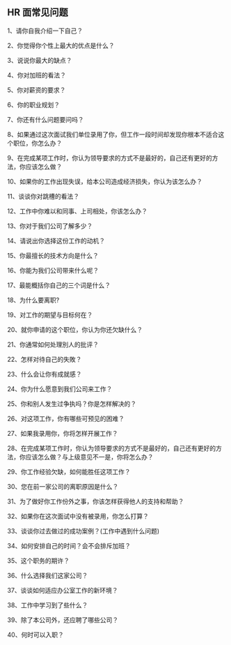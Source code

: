 HR 面常见问题
--------------
1、请你自我介绍一下自己？

2、你觉得你个性上最大的优点是什么？

3、说说你最大的缺点？

4、你对加班的看法？

5、你对薪资的要求？

6、你的职业规划？

7、你还有什么问题要问吗？

8、如果通过这次面试我们单位录用了你，但工作一段时间却发现你根本不适合这个职位，你怎么办？

9、在完成某项工作时，你认为领导要求的方式不是最好的，自己还有更好的方法，你应该怎么做？

10、如果你的工作出现失误，给本公司造成经济损失，你认为该怎么办？

11、谈谈你对跳槽的看法？

12、工作中你难以和同事、上司相处，你该怎么办？

13、你对于我们公司了解多少？

14、请说出你选择这份工作的动机？

15、你最擅长的技术方向是什么？

16、你能为我们公司带来什么呢？

17、最能概括你自己的三个词是什么？

18、为什么要离职?

19、对工作的期望与目标何在？

20、就你申请的这个职位，你认为你还欠缺什么？

21、你通常如何处理別人的批评？

22、怎样对待自己的失敗？

23、什么会让你有成就感？

24、你为什么愿意到我们公司来工作？

25、你和别人发生过争执吗？你是怎样解决的？

26、对这项工作，你有哪些可预见的困难？

27、如果我录用你，你将怎样开展工作？

28、在完成某项工作时，你认为领导要求的方式不是最好的，自己还有更好的方法，你应该怎么做？与上级意见不一是，你将怎么办？

29、你工作经验欠缺，如何能胜任这项工作？

30、您在前一家公司的离职原因是什么？

31、为了做好你工作份外之事，你该怎样获得他人的支持和帮助？

32、如果你在这次面试中没有被录用，你怎么打算？

33、谈谈你过去做过的成功案例？(工作中遇到什么问题)

34、如何安排自己的时间？会不会排斥加班？

35、这个职务的期许？

36、什么选择我们这家公司？

37、谈谈如何适应办公室工作的新环境？

38、工作中学习到了些什么？

39、除了本公司外，还应聘了哪些公司？

40、何时可以入职？
